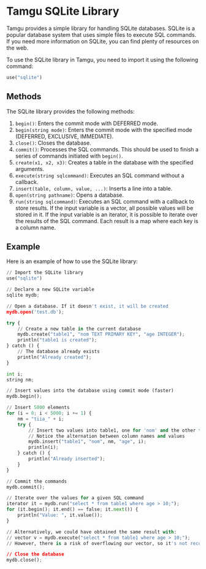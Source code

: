# Tamgu SQLite Library

Tamgu provides a simple library for handling SQLite databases. SQLite is a popular database system that uses simple files to execute SQL commands. If you need more information on SQLite, you can find plenty of resources on the web.

To use the SQLite library in Tamgu, you need to import it using the following command:

```python
use("sqlite")
```

## Methods

The SQLite library provides the following methods:

1. `begin()`: Enters the commit mode with DEFERRED mode.
2. `begin(string mode)`: Enters the commit mode with the specified mode (DEFERRED, EXCLUSIVE, IMMEDIATE).
3. `close()`: Closes the database.
4. `commit()`: Processes the SQL commands. This should be used to finish a series of commands initiated with `begin()`.
5. `create(x1, x2, x3)`: Creates a table in the database with the specified arguments.
6. `execute(string sqlcommand)`: Executes an SQL command without a callback.
7. `insert(table, column, value, ...)`: Inserts a line into a table.
8. `open(string pathname)`: Opens a database.
9. `run(string sqlcommand)`: Executes an SQL command with a callback to store results. If the input variable is a vector, all possible values will be stored in it. If the input variable is an iterator, it is possible to iterate over the results of the SQL command. Each result is a map where each key is a column name.

## Example

Here is an example of how to use the SQLite library:

```python
// Import the SQLite library
use("sqlite")

// Declare a new SQLite variable
sqlite mydb;

// Open a database. If it doesn't exist, it will be created
mydb.open('test.db');

try {
    // Create a new table in the current database
    mydb.create("table1", "nom TEXT PRIMARY KEY", "age INTEGER");
    println("table1 is created");
} catch () {
    // The database already exists
    println("Already created");
}

int i;
string nm;

// Insert values into the database using commit mode (faster)
mydb.begin();

// Insert 5000 elements
for (i = 0; i < 5000; i += 1) {
    nm = "tiia_" + i;
    try {
        // Insert two values into table1, one for 'nom' and the other for 'age'
        // Notice the alternation between column names and values
        mydb.insert("table1", "nom", nm, "age", i);
        println(i);
    } catch () {
        println("Already inserted");
    }
}

// Commit the commands
mydb.commit();

// Iterate over the values for a given SQL command
iterator it = mydb.run("select * from table1 where age > 10;");
for (it.begin(); it.end() == false; it.next()) {
    println("Value: ", it.value());
}

// Alternatively, we could have obtained the same result with:
// vector v = mydb.execute("select * from table1 where age > 10;");
// However, there is a risk of overflowing our vector, so it's not recommended.

// Close the database
mydb.close();
```